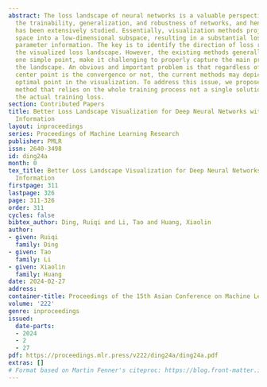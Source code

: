 ```yaml
---
abstract: The loss landscape of neural networks is a valuable perspective for studying
  the trainability, generalization, and robustness of networks, and hence its visualization
  has been extensively studied. Essentially, visualization methods project the parameter
  space into a low-dimensional subspace, resulting in a substantial loss of network
  parameter information. The key is to identify the direction of loss reduction in
  the visualized loss landscape. However, the existing methods generally focus on
  one simple point, make it challenging to properly capture the main properties of
  the landscape. An obvious and important problem is that regardless of whether the
  center point is the convergence or not, the current methods may depict it a local
  optimal point in the visualization. To address this issue, we propose a visualization
  method that relies on the whole training process not a single solution, better reflecting
  the actual training loss.
section: Contributed Papers
title: Better Loss Landscape Visualization for Deep Neural Networks with Trajectory
  Information
layout: inproceedings
series: Proceedings of Machine Learning Research
publisher: PMLR
issn: 2640-3498
id: ding24a
month: 0
tex_title: Better Loss Landscape Visualization for Deep Neural Networks with Trajectory
  Information
firstpage: 311
lastpage: 326
page: 311-326
order: 311
cycles: false
bibtex_author: Ding, Ruiqi and Li, Tao and Huang, Xiaolin
author:
- given: Ruiqi
  family: Ding
- given: Tao
  family: Li
- given: Xiaolin
  family: Huang
date: 2024-02-27
address:
container-title: Proceedings of the 15th Asian Conference on Machine Learning
volume: '222'
genre: inproceedings
issued:
  date-parts:
  - 2024
  - 2
  - 27
pdf: https://proceedings.mlr.press/v222/ding24a/ding24a.pdf
extras: []
# Format based on Martin Fenner's citeproc: https://blog.front-matter.io/posts/citeproc-yaml-for-bibliographies/
---
```

